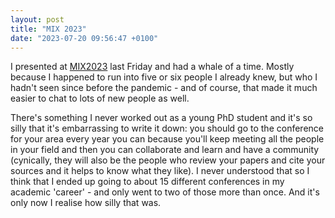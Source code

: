 ```yaml
---
layout: post
title: "MIX 2023"
date: "2023-07-20 09:56:47 +0100"
---
```


I presented at [MIX2023](https://mixconference.org) last Friday and had a whale of a time.  Mostly because I happened to run into five or six people I already knew, but who I hadn't seen since before the pandemic - and of course, that made it much easier to chat to lots of new people as well. 

There's something I never worked out as a young PhD student and it's so silly that it's embarrassing to write it down: you should go to the conference for your area every year you can because you'll keep meeting all the people in your field and then you can collaborate and learn and have a community (cynically, they will also be the people who review your papers and cite your sources and it helps to know what they like).  I never understood that so I think that I ended up going to about 15 different conferences in my academic 'career' - and only went to two of those more than once. And it's only now I realise how silly that was. 


